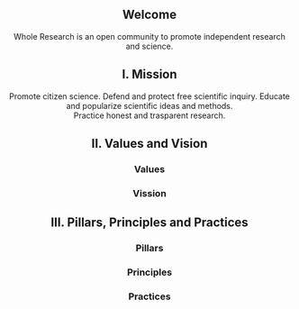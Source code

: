 <div align="center">

<h2 >Welcome</h2>

Whole Research is an open community to promote independent research and science.

<h2>I. Mission</h2>
Promote citizen science. Defend and protect free scientific inquiry. Educate and popularize scientific ideas and methods.<br>Practice honest and trasparent research.

<h2>II. Values and Vision</h2>

  <h3>Values</h3>
  <h3>Vission</h3>

<h2>III. Pillars, Principles and Practices</h2>
  <h3>Pillars</h3>
  <h3>Principles</h3>
  <h3>Practices</h3>
